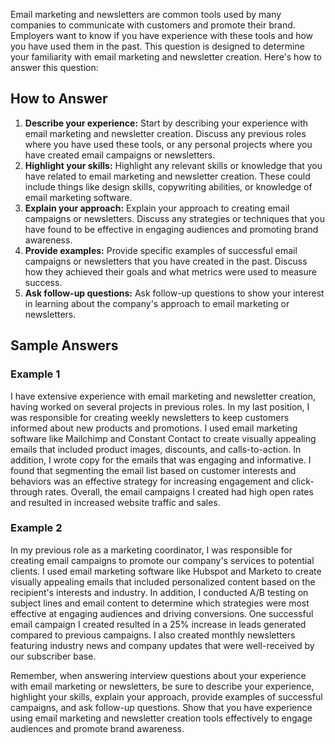 
Email marketing and newsletters are common tools used by many companies to communicate with customers and promote their brand. Employers want to know if you have experience with these tools and how you have used them in the past. This question is designed to determine your familiarity with email marketing and newsletter creation. Here's how to answer this question:

How to Answer
-------------

1. **Describe your experience:** Start by describing your experience with email marketing and newsletter creation. Discuss any previous roles where you have used these tools, or any personal projects where you have created email campaigns or newsletters.
2. **Highlight your skills:** Highlight any relevant skills or knowledge that you have related to email marketing and newsletter creation. These could include things like design skills, copywriting abilities, or knowledge of email marketing software.
3. **Explain your approach:** Explain your approach to creating email campaigns or newsletters. Discuss any strategies or techniques that you have found to be effective in engaging audiences and promoting brand awareness.
4. **Provide examples:** Provide specific examples of successful email campaigns or newsletters that you have created in the past. Discuss how they achieved their goals and what metrics were used to measure success.
5. **Ask follow-up questions:** Ask follow-up questions to show your interest in learning about the company's approach to email marketing or newsletters.

Sample Answers
--------------

### Example 1

I have extensive experience with email marketing and newsletter creation, having worked on several projects in previous roles. In my last position, I was responsible for creating weekly newsletters to keep customers informed about new products and promotions. I used email marketing software like Mailchimp and Constant Contact to create visually appealing emails that included product images, discounts, and calls-to-action. In addition, I wrote copy for the emails that was engaging and informative. I found that segmenting the email list based on customer interests and behaviors was an effective strategy for increasing engagement and click-through rates. Overall, the email campaigns I created had high open rates and resulted in increased website traffic and sales.

### Example 2

In my previous role as a marketing coordinator, I was responsible for creating email campaigns to promote our company's services to potential clients. I used email marketing software like Hubspot and Marketo to create visually appealing emails that included personalized content based on the recipient's interests and industry. In addition, I conducted A/B testing on subject lines and email content to determine which strategies were most effective at engaging audiences and driving conversions. One successful email campaign I created resulted in a 25% increase in leads generated compared to previous campaigns. I also created monthly newsletters featuring industry news and company updates that were well-received by our subscriber base.

Remember, when answering interview questions about your experience with email marketing or newsletters, be sure to describe your experience, highlight your skills, explain your approach, provide examples of successful campaigns, and ask follow-up questions. Show that you have experience using email marketing and newsletter creation tools effectively to engage audiences and promote brand awareness.
